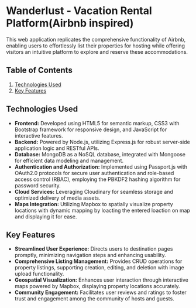 # Wanderlust - Vacation Rental Platform(Airbnb inspired)

This web application replicates the comprehensive functionality of Airbnb, enabling users to effortlessly list their properties for hosting while offering visitors an intuitive platform to explore and reserve these accommodations.

## Table of Contents

1. [Technologies Used](#technologies-used)
2. [Key Features](#key-features)

## Technologies Used

- **Frontend:** Developed using HTML5 for semantic markup, CSS3 with Bootstrap framework for responsive design, and JavaScript for interactive features.
- **Backend:** Powered by Node.js, utilizing Express.js for robust server-side application logic and RESTful APIs.
- **Database:** MongoDB as a NoSQL database, integrated with Mongoose for efficient data modeling and management.
- **Authentication and Authorization:** Implemented using Passport.js with OAuth2.0 protocols for secure user authentication and role-based access control (RBAC), employing the PBKDF2 hashing algorithm for password security.
- **Cloud Services:** Leveraging Cloudinary for seamless storage and optimized delivery of media assets.
- **Maps Integration:** Utilizing Mapbox to spatially visualize property locations with dynamic mapping by loacting the entered loaction on map and displaying it for ease.

## Key Features

- **Streamlined User Experience:** Directs users to destination pages promptly, minimizing navigation steps and enhancing usability.
- **Comprehensive Listing Management:** Provides CRUD operations for property listings, supporting creation, editing, and deletion with image upload functionality.
- **Geospatial Visualization:** Enhances user interaction through interactive maps powered by Mapbox, displaying property locations accurately.
- **Community Engagement:** Facilitates user reviews and ratings to foster trust and engagement among the community of hosts and guests.

